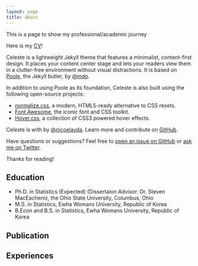 ```yaml
---
layout: page
title: About
---
```


<p class="message">
  This is a page to show my professional/academic journey
</p>

Here is my [CV](files/HyoinAn_OSU_CV.pdf)!


Celeste is a lightweight Jekyll theme that features a minimalist, content-first design. It places your content center stage and lets your readers view them in a clutter-free environment without visual distractions. It is based on [Poole](https://github.com/poole/poole), the Jekyll butler, by [@mdo](https://twitter.com/mdo).

In addition to using Poole as its foundation, Celeste is also built using the following open-source projects:

* [normalize.css](http://necolas.github.io/normalize.css/), a modern, HTML5-ready alternative to CSS resets.
* [Font Awesome](https://fontawesome.com/v4.7.0/), the iconic font and CSS toolkit.
* [Hover.css](http://ianlunn.github.io/Hover/), a collection of CSS3 powered hover effects.

Celeste is <i class="fa fa-code"></i> with <i class="fa fa-heart"></i> by [@nicoelayda](https://github.com/nicoelayda). Learn more and contribute on [GitHub](https://github.com/nicoelayda/celeste).

Have questions or suggestions? Feel free to [open an issue on GitHub](https://github.com/nicoelayda/celeste/issues/new) or [ask me on Twitter](https://twitter.com/nicoelayda).

Thanks for reading!

## Education

* Ph.D. in Statistics (Expected) (Dissertaion Advisor: Dr. Steven MacEachern), the Ohio State University, Columbus, Ohio
* M.S. in Statistics, Ewha Womans University, Republic of Korea
* B.Econ and B.S. in Statistics, Ewha Womans University, Republic of Korea

## Publication



## Experiences







